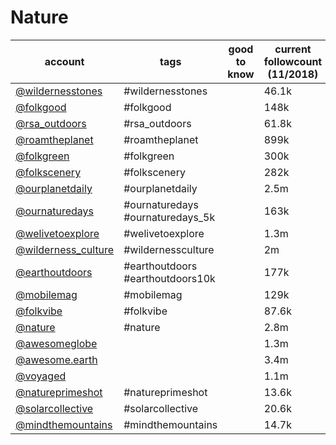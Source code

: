 # Nature
|                               account                                |               tags               | good to know | current followcount (11/2018) |
| -------------------------------------------------------------------- | -------------------------------- | ------------ | ----------------------------- |
| [@wildernesstones](https://www.instagram.com/wildernesstones/)       | #wildernesstones                 |              | 46.1k                         |
| [@folkgood](https://www.instagram.com/folkgood/)                     | #folkgood                        |              | 148k                          |
| [@rsa_outdoors](https://www.instagram.com/rsa_outdoors/)             | #rsa_outdoors                    |              | 61.8k                         |
| [@roamtheplanet](https://www.instagram.com/roamtheplanet/)           | #roamtheplanet                   |              | 899k                          |
| [@folkgreen](https://www.instagram.com/folkgreen/)                   | #folkgreen                       |              | 300k                          |
| [@folkscenery](https://www.instagram.com/folkscenery/)               | #folkscenery                     |              | 282k                          |
| [@ourplanetdaily](https://www.instagram.com/ourplanetdaily/)         | #ourplanetdaily                  |              | 2.5m                          |
| [@ournaturedays](https://www.instagram.com/ournaturedays/)           | #ournaturedays #ournaturedays_5k |              | 163k                          |
| [@welivetoexplore](https://www.instagram.com/welivetoexplore/)       | #welivetoexplore                 |              | 1.3m                          |
| [@wilderness_culture](https://www.instagram.com/wilderness_culture/) | #wildernessculture               |              | 2m                            |
| [@earthoutdoors](https://www.instagram.com/earthoutdoors/)           | #earthoutdoors #earthoutdoors10k |              | 177k                          |
| [@mobilemag](https://www.instagram.com/mobilemag/)                   | #mobilemag                       |              | 129k                          |
| [@folkvibe](https://www.instagram.com/folkvibe/)                     | #folkvibe                        |              | 87.6k                         |
| [@nature](https://www.instagram.com/nature/)                         | #nature                          |              | 2.8m                          |
| [@awesomeglobe](https://www.instagram.com/awesomeglobe/)             |                                  |              | 1.3m                          |
| [@awesome.earth](https://www.instagram.com/awesome.earth/)           |                                  |              | 3.4m                          |
| [@voyaged](https://www.instagram.com/voyaged/)                       |                                  |              | 1.1m                          |
| [@natureprimeshot](https://www.instagram.com/natureprimeshot/)       | #natureprimeshot                 |              | 13.6k                         |
| [@solarcollective](https://www.instagram.com/solarcollective/)       | #solarcollective                 |              | 20.6k                         |
| [@mindthemountains](https://www.instagram.com/mindthemountains/)     | #mindthemountains                |              | 14.7k                         |
